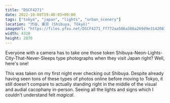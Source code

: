 ```yaml
---
title: "DSCF4271"
date: 2022-10-08T19:48:03+09:00
tags: ["tokyo", "japan", "lights", "urban_scenery"]
location: "渋谷、東京 (Shibuya, Tōkyō)"
imageUrl: "https://files.yfxu.net/DSCF4271_ff772aa506a386a269d9e31420812238.jpg"
width: 4310
height: 2870
---
```


Everyone with a camera has to take one those token Shibuya-Neon-Lights-City-That-Never-Sleeps type photographs when they visit Japan right? Well, here's one!

This was taken on my first night ever checking out Shibuya. Despite already having seen tons of these types of photos online before moving to Tokyo, it still doesn't compare to actually standing right in the middle of the visual and audial cacophany in-person. Seeing all the lights and signs which I couldn't understand felt _magical_.